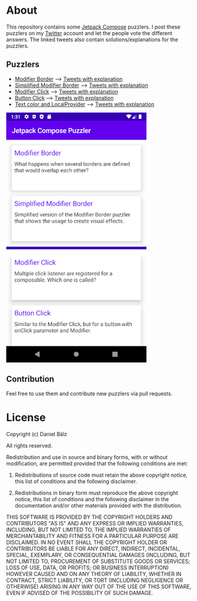 # About
This repository contains some [Jetpack Compose](https://developer.android.com/jetpack/compose) puzzlers.
I post these puzzlers on my [Twitter](https://twitter.com/dbaelz) account
and let the people vote the different answers.
The linked tweets also contain solutions/explanations for the puzzlers.

## Puzzlers
- [Modifier Border](app/src/main/java/de/dbaelz/demo/compose/puzzler/ui/puzzler/ModifierBorderPuzzlerScreen.kt)
--> [Tweets with explanation](https://twitter.com/dbaelz/status/1418134001232056320)
- [Simplified Modifier Border](app/src/main/java/de/dbaelz/demo/compose/puzzler/ui/puzzler/ModifierBorderSimplifiedScreen.kt)
--> [Tweets with explanation](https://twitter.com/dbaelz/status/1418498803456434178)
- [Modifier Click](app/src/main/java/de/dbaelz/demo/compose/puzzler/ui/puzzler/ModifierClickPuzzlerScreen.kt)
--> [Tweets with explanation](https://twitter.com/dbaelz/status/1419730567327895559)
- [Button Click](app/src/main/java/de/dbaelz/demo/compose/puzzler/ui/puzzler/ButtonClickPuzzlerScreen.kt)
--> [Tweets with explanation](https://twitter.com/dbaelz/status/1419976352946692117)
- [Text color and LocalProvider](app/src/main/java/de/dbaelz/demo/compose/puzzler/ui/puzzler/TextAndLocalProviderPuzzlerScreen.kt)
--> [Tweets with explanation](https://twitter.com/dbaelz/status/1423248388255059976)



![screenshot of the app main screen](screenshot.png)



## Contribution
Feel free to use them and contribute new puzzlers via pull requests.

# License
Copyright (c) Daniel Bälz

All rights reserved.

Redistribution and use in source and binary forms, with or without
modification, are permitted provided that the following conditions are met:

1. Redistributions of source code must retain the above copyright notice, this
   list of conditions and the following disclaimer.

2. Redistributions in binary form must reproduce the above copyright notice,
   this list of conditions and the following disclaimer in the documentation
   and/or other materials provided with the distribution.

THIS SOFTWARE IS PROVIDED BY THE COPYRIGHT HOLDERS AND CONTRIBUTORS "AS IS"
AND ANY EXPRESS OR IMPLIED WARRANTIES, INCLUDING, BUT NOT LIMITED TO, THE
IMPLIED WARRANTIES OF MERCHANTABILITY AND FITNESS FOR A PARTICULAR PURPOSE ARE
DISCLAIMED. IN NO EVENT SHALL THE COPYRIGHT HOLDER OR CONTRIBUTORS BE LIABLE
FOR ANY DIRECT, INDIRECT, INCIDENTAL, SPECIAL, EXEMPLARY, OR CONSEQUENTIAL
DAMAGES (INCLUDING, BUT NOT LIMITED TO, PROCUREMENT OF SUBSTITUTE GOODS OR
SERVICES; LOSS OF USE, DATA, OR PROFITS; OR BUSINESS INTERRUPTION) HOWEVER
CAUSED AND ON ANY THEORY OF LIABILITY, WHETHER IN CONTRACT, STRICT LIABILITY,
OR TORT (INCLUDING NEGLIGENCE OR OTHERWISE) ARISING IN ANY WAY OUT OF THE USE
OF THIS SOFTWARE, EVEN IF ADVISED OF THE POSSIBILITY OF SUCH DAMAGE.
